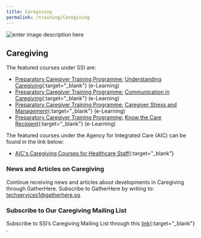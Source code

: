 ```yaml
---
title: Caregiving
permalink: /training/Caregiving
---
```

![enter image description here](/images/training/caregiving_SSI_header-banner-757-x-239px9.jpg)


## Caregiving   

The featured courses under SSI are:   
-   [Preparatory Caregiver Training Programme:](http://learningcloud.sg/pages/coursedescription.jsf?courseId=752497&catalogId=1700) [Understanding Caregiving](https://learningcloud.sg/pages/coursedescription.jsf?courseId=752497&catalogId=1700){:target="_blank"}   (e-Learning)
-   [Preparatory Caregiver Training Programme:](http://learningcloud.sg/pages/coursedescription.jsf?courseId=926394&catalogId=1700) [Communication in Caregiving](https://learningcloud.sg/pages/coursedescription.jsf?courseId=926394&catalogId=1700){:target="_blank"}   (e-Learning) 
-   [Preparatory Caregiver Training Programme:](http://learningcloud.sg/pages/coursedescription.jsf?courseId=926403&catalogId=1700) [Caregiver Stress and Management](https://learningcloud.sg/pages/coursedescription.jsf?courseId=926403&catalogId=1700){:target="_blank"}   (e-Learning)
-   [Preparatory Caregiver Training Programme:](http://learningcloud.sg/pages/coursedescription.jsf?courseId=926363&catalogId=1700) [Know the Care Recipient](https://learningcloud.sg/pages/coursedescription.jsf?courseId=926363&catalogId=1700){:target="_blank"}   (e-Learning)

The featured courses under the Agency for Integrated Care (AIC) can be found in the link below:

-   [AIC's Caregiving Courses for Healthcare Staff](http://partners.aic.sg/trainingcalendar){:target="_blank"}   

### News and Articles on Caregiving   

Continue receiving news and articles about developments in Caregiving through GatherHere. Subscribe to GatherHere by writing to: <techservices1@gatherhere.sg>.

### Subscribe to Our Caregiving Mailing List   

Subscribe to SSI’s Caregiving Mailing List through this [link](https://form.gov.sg/#!/5f19b056d034a60011cd0c42){:target="_blank"} .
